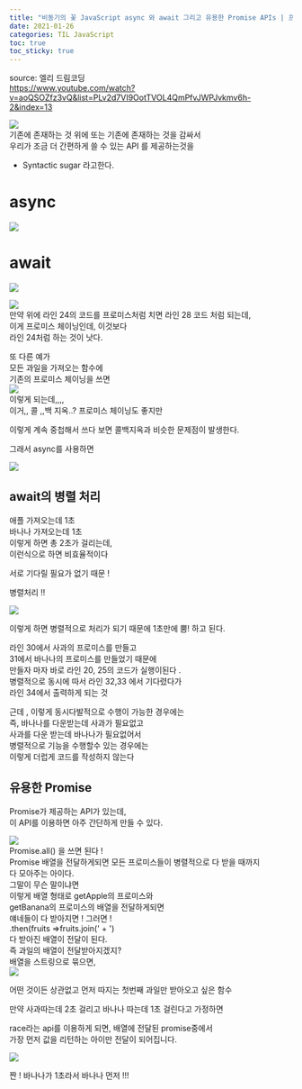 ```yaml
---
title: "비동기의 꽃 JavaScript async 와 await 그리고 유용한 Promise APIs | 프론트엔드 개발자 입문편 (JavaScript ES6)"
date: 2021-01-26
categories: TIL JavaScript
toc: true
toc_sticky: true
---
```

  source: 엘리 드림코딩  
https://www.youtube.com/watch?v=aoQSOZfz3vQ&list=PLv2d7VI9OotTVOL4QmPfvJWPJvkmv6h-2&index=13  
  
![](https://images.velog.io/images/noahshin__11/post/1bc7f5fe-3f0f-49db-94d7-73c58dc90a87/image.png)  
기존에 존재하는 것 위에 또는 기존에 존재하는 것을 감싸서  
우리가 조금 더 간편하게 쓸 수 있는 API 를 제공하는것을  
- Syntactic sugar 라고한다.  
  
# async  
![](https://images.velog.io/images/noahshin__11/post/5bb9adbe-9525-4ab5-9cf2-ab4f90983b41/image.png)  
  
# await  
![](https://images.velog.io/images/noahshin__11/post/ad8f3a31-9780-4e1c-8d1e-a893a05f08ed/image.png)  
  
![](https://images.velog.io/images/noahshin__11/post/b70da431-217e-4088-89ef-4a90892202cb/image.png)  
만약 위에 라인 24의 코드를 프로미스처럼 치면 라인 28 코드 처럼 되는데,  
 이게 프로미스 체이닝인데, 이것보다  
 라인 24처럼 하는 것이 낫다.  
  
 또 다른 예가  
 모든 과일을 가져오는 함수에  
 기존의 프로미스 체이닝을 쓰면  
 ![](https://images.velog.io/images/noahshin__11/post/fb49bb52-034e-4ff3-952a-35145ac6c5b5/image.png)  
 이렇게 되는데,,,,  
 이거,, 콜 ,,백 지옥..? 프로미스 체이닝도 좋지만  
  
 이렇게 계속 중첩해서 쓰다 보면 콜백지옥과 비슷한 문제점이 발생한다.  
  
 그래서 async를 사용하면  
  
 ![](https://images.velog.io/images/noahshin__11/post/c2423e76-f639-4b8b-94c7-70b61bbfceff/image.png)  
  
 ## await의 병렬 처리  
  
 애플 가져오는데 1초  
 바나나 가져오는데 1초  
 이렇게 하면 총 2초가 걸리는데,  
 이런식으로 하면 비효율적이다  
  
 서로 기다릴 필요가 없기 때문 !  
  
병렬처리 !!  
  
 ![](https://images.velog.io/images/noahshin__11/post/f42ed4e7-26e5-45de-ade1-219a4563a82d/image.png)  
  
이렇게 하면 병렬적으로 처리가 되기 때문에 1초만에 뿜! 하고 된다.  
  
라인 30에서 사과의 프로미스를 만들고  
31에서 바나나의 프로미스를 만들었기 때문에  
만들자 마자 바로 라인 20, 25의 코드가 실행이된다 .  
병렬적으로 동시에 따서 라인 32,33 에서 기다렸다가  
라인 34에서 출력하게 되는 것  
  
근데 , 이렇게 동시다발적으로 수행이 가능한 경우에는  
즉, 바나나를 다운받는데 사과가 필요없고  
사과를 다운 받는데 바나나가 필요없어서  
병렬적으로 기능을 수행할수 있는 경우에는  
이렇게 더럽게 코드를 작성하지 않는다  
  
## 유용한 Promise  
Promise가 제공하는 API가 있는데,  
이 API를 이용하면 아주 간단하게 만들 수 있다.  
  
![](https://images.velog.io/images/noahshin__11/post/c713fccf-a147-41dc-adb7-fcfdd16a2b91/image.png)  
Promise.all() 을 쓰면 된다 !  
Promise   배열을 전달하게되면 모든 프로미스들이 병렬적으로 다 받을 때까지  
다 모아주는 아이다.  
그말이 무슨 말이냐면  
이렇게 배열 형태로 getApple의 프로미스와  
getBanana의 프로미스의 배열을 전달하게되면  
얘네들이 다 받아지면 ! 그러면 !  
.then(fruits =>fruits.join(' + ')  
다 받아진 배열이 전달이 된다.  
즉 과일의 배열이 전달받아지겠지?  
배열을 스트링으로 묶으면,  
![](https://images.velog.io/images/noahshin__11/post/3bcdf01d-e580-401e-9e99-d25820898450/image.png)  
  
어떤 것이든 상관없고 먼저 따지는 첫번째 과일만 받아오고 싶은 함수  
  
만약 사과따는데 2초 걸리고 바나나 따는데 1초 걸린다고 가정하면  
  
race라는 api를 이용하게 되면, 배열에 전달된 promise중에서  
가장 먼저 값을 리턴하는 아이만 전달이 되어집니다.  
  
![](https://images.velog.io/images/noahshin__11/post/bddc2822-78b1-4e54-a605-46fc7630048f/image.png)  
  
짠 ! 바나나가 1초라서 바나나 먼저 !!!  